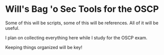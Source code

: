 # Will's Bag 'o Sec Tools for the OSCP

Some of this will be scripts, some of this will be references. All of it will be useful.

I plan on collecting everything here while I study for the OSCP exam.

Keeping things organized will be key!
